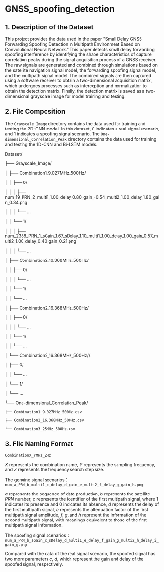 # GNSS_spoofing_detection

## 1. Description of the  Dataset

This project provides the data used in the paper "Small Delay GNSS Forwarding Spoofing Detection in Multipath Environment Based on Convolutional Neural Network." This paper detects small delay forwarding spoofing interference by identifying the shape characteristics of capture correlation peaks during the signal acquisition process of a GNSS receiver. The raw signals are generated and combined through simulations based on the satellite navigation signal model, the forwarding spoofing signal model, and the multipath signal model. The combined signals are then captured using a software receiver to obtain a two-dimensional acquisition matrix, which undergoes processes such as interception and normalization to obtain the detection matrix. Finally, the detection matrix is saved as a two-dimensional grayscale image for model training and testing.

## 2. File Composition

The `Grayscale_Image` directory contains the data used for training and testing the 2D-CNN model. In this dataset, 0 indicates a real signal scenario, and 1 indicates a spoofing signal scenario. The `One-dimensional_Correlation_Peak` directory contains the data used for training and testing the 1D-CNN and Bi-LSTM models.

Dataset/

├── Grayscale_Image/

│   ├── Combination1_9.027MHz_500Hz/

│   │    ├── 0/

│   │    │     ├── num_19_PRN_2_multi1_1.00_delay_0.80_gain_-0.54_multi2_1.00_delay_1.80_gain_0.34.png

│   │    │     └── ...

│   │    └── 1/

│   │    │     ├── num_2388_PRN_1_sGain_1.67_sDelay_1.10_multi1_1.00_delay_1.00_gain_0.57_multi2_1.00_delay_0.40_gain_0.21.png

│   │    │     └── ...

│   ├── Combination2_16.368MHz_500Hz/

│   │    ├── 0/

│   │    │     └── ...

│   │    └── 1/

│   │          └── ...

│   ├── Combination2_16.368MHz_500Hz/

│   │    ├── 0/

│   │    │     └── ...

│   │    └── 1/

│   │          └── ...

│   └── Combination2_16.368MHz_500Hz//

│         ├── 0/

│         │     └── ...

│         └── 1/

│                └── ...

└── One-dimensional_Correlation_Peak/

    ├── Combination1_9.027MHz_500Hz.csv
    
    ├── Combination2_16.368MHz_500Hz.csv
    
    └── Combination3_25MHz_500Hz.csv

## 3. File Naming Format

`CombinationX_YMHz_ZHz`

$X$ represents the combination name, $Y$ represents the sampling frequency, and $Z$ represents the frequency search step size.

The genuine signal scenarios：`num_a_PRN_b_multi1_c_delay_d_gain_e_multi2_f_delay_g_gain_h.png`

$a$ represents the sequence of data production, $b$ represents the satellite $PRN$ number, $c$ represents the identifier of the first multipath signal, where $1$ indicates its presence and $0$ indicates its absence, $d$ represents the delay of the first multipath signal, $e$ represents the attenuation factor of the first multipath signal amplitude, $f$, $g$, and $h$ represent the information of the second multipath signal, with meanings equivalent to those of the first multipath signal information.

The spoofing signal scenarios：`num_a_PRN_b_sGain_c_sDelay_d_multi1_e_delay_f_gain_g_multi2_h_delay_i_gain_g.png`

Compared with the data of the real signal scenario, the spoofed signal has two more parameters $c$, $d$, which represent the gain and delay of the spoofed signal, respectively.
